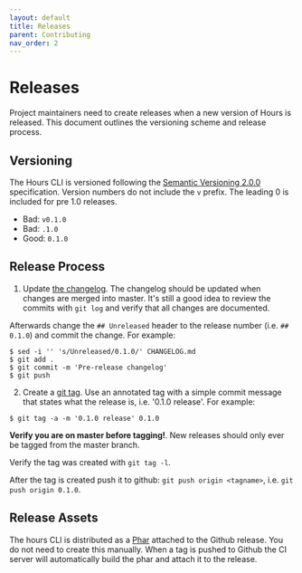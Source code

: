 ```yaml
---
layout: default
title: Releases
parent: Contributing
nav_order: 2
---
```


# Releases

Project maintainers need to create releases when a new version of Hours is released. This document outlines the versioning scheme and release process.

## Versioning

The Hours CLI is versioned following the [Semantic Versioning 2.0.0](https://semver.org) specification. Version numbers do not include the `v` prefix. The leading 0 is included for pre 1.0 releases.

- Bad: `v0.1.0`
- Bad: `.1.0`
- Good: `0.1.0`

## Release Process

1. Update [the changelog](https://github.com/matt-allan/hours/blob/master/CHANGELOG.md). The changelog should be updated when changes are merged into master. It's still a good idea to review the commits with `git log` and verify that all changes are documented.

Afterwards change the `## Unreleased` header to the release number (i.e. `## 0.1.0`) and commit the change.  For example:

```console
$ sed -i '' 's/Unreleased/0.1.0/' CHANGELOG.md
$ git add .
$ git commit -m 'Pre-release changelog'
$ git push
```

2. Create a [git tag](https://git-scm.com/book/en/v2/Git-Basics-Tagging). Use an annotated tag with a simple commit message that states what the release is, i.e. '0.1.0 release'. For example:

```console
$ git tag -a -m '0.1.0 release' 0.1.0
```

**Verify you are on master before tagging!**. New releases should only ever be tagged from the master branch.

Verify the tag was created with `git tag -l`.

After the tag is created push it to github: `git push origin <tagname>`, i.e. `git push origin 0.1.0`.

## Release Assets

The hours CLI is distributed as a [Phar](https://www.php.net/manual/en/intro.phar.php) attached to the Github release. You do not need to create this manually. When a tag is pushed to Github the CI server will automatically build the phar and attach it to the release.
